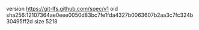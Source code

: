 version https://git-lfs.github.com/spec/v1
oid sha256:12107364ae0eee0050d83bc7fe1fda4327b0063607b2aa3c7fc324b30495ff2d
size 5218
